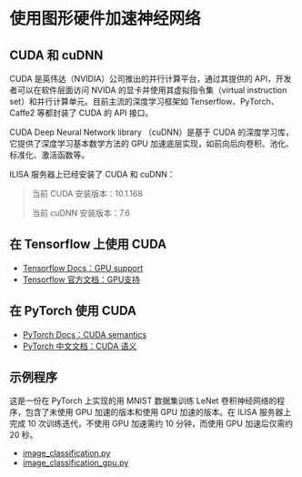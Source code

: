 # 使用图形硬件加速神经网络



## CUDA 和  cuDNN

CUDA 是英伟达（NVIDIA）公司推出的并行计算平台，通过其提供的 API，开发者可以在软件层面访问 NVIDA 的显卡并使用其虚拟指令集（virtual instruction set）和并行计算单元。目前主流的深度学习框架如 Tenserflow、PyTorch、Caffe2 等都封装了 CUDA 的 API 接口。

CUDA Deep Neural Network library （cuDNN）是基于 CUDA 的深度学习库，它提供了深度学习基本数学方法的 GPU 加速底层实现，如前向后向卷积、池化、标准化、激活函数等。

ILISA 服务器上已经安装了 CUDA 和 cuDNN：

> 当前 CUDA 安装版本：10.1.168
>
> 当前 cuDNN 安装版本：7.6



## 在 Tensorflow 上使用  CUDA

* [Tensorflow Docs：GPU support](https://www.tensorflow.org/install/gpu)
* [Tensorflow 官方文档：GPU支持 ](https://www.tensorflow.org/install/gpu?hl=zh_cn)



## 在 PyTorch 使用  CUDA

* [PyTorch Docs：CUDA semantics](https://pytorch.org/docs/stable/notes/cuda.html)
* [PyTorch 中文文档：CUDA 语义](https://pytorch-cn.readthedocs.io/zh/latest/notes/cuda/)



## 示例程序

这是一份在 PyTorch 上实现的用 MNIST 数据集训练 LeNet 卷积神经网络的程序，包含了未使用 GPU 加速的版本和使用 GPU 加速的版本。在 ILISA 服务器上完成 10 次训练迭代，不使用 GPU 加速需约 10 分钟，而使用 GPU 加速后仅需约 20 秒。

* [image_classification.py](./codes/image_classification.py)
* [image_classification_gpu.py](./codes/image_classification_gpu.py)